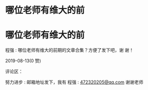# 哪位老师有维大的前

# 哪位老师有维大的前

程强 : 哪位老师有维大的前期的文章合集？方便了发下吧，谢 谢！

2019-08-13(0 赞)

评论区：

努力进步 : 邮箱地址发下，我有 程强 : 472320205@qq.com 谢谢老师